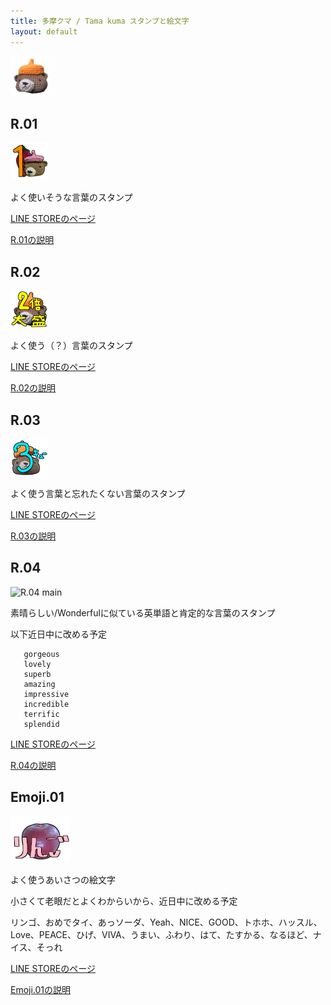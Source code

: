 ```yaml
---
title: 多摩クマ / Tama kuma スタンプと絵文字
layout: default
---
```


![多摩クマ](.\64.png)

## R.01

![R.01 main](R.01\images\00_PXL_20240628_100008457_main.png)

よく使いそうな言葉のスタンプ

[LINE STOREのページ](https://store.line.me/stickershop/product/30049598/ja)

[R.01の説明](R.01)

## R.02

![R.02 main](R.02\images\00_IMG_4337_main.png)

よく使う（？）言葉のスタンプ

[LINE STOREのページ](https://store.line.me/stickershop/product/30005709/ja)

[R.02の説明](R.02)

## R.03

![R.03 main](R.03\images\00_IMG_4349_Main.png)

よく使う言葉と忘れたくない言葉のスタンプ

[LINE STOREのページ](https://store.line.me/stickershop/product/29506402/ja)

[R.03の説明](R.03)

## R.04

![R.04 main](R.04\images\00_IMG_4336丸_main.png)

素晴らしい/Wonderfulに似ている英単語と肯定的な言葉のスタンプ

以下近日中に改める予定

       gorgeous
       lovely
       superb
       amazing
       impressive
       incredible
       terrific
       splendid

[LINE STOREのページ](https://store.line.me/stickershop/product/29480228/ja)

[R.04の説明](R.04)

## Emoji.01

![Emoji.01 Tab](Emoji.01\images\IMG_4355_Apple_tab.png)

よく使うあいさつの絵文字

小さくて老眼だとよくわからいから、近日中に改める予定

リンゴ、おめでタイ、あっソーダ、Yeah、NICE、GOOD、トホホ、ハッスル、Love、PEACE、ひげ、VIVA、うまい、ふわり、はて、たすかる、なるほど、ナイス、そっれ

[LINE STOREのページ](https://store.line.me/emojishop/product/6751628729e27704ed44582e/ja)

[Emoji.01の説明](Emoji.01)
